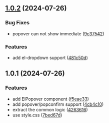 ## [1.0.2](https://github.com/yujinpan/el-popover/compare/v1.0.1...v1.0.2) (2024-07-26)

### Bug Fixes

- popover can not show immediate ([9c37542](https://github.com/yujinpan/el-popover/commit/9c375426c625d42199945d8059b049cbb27288ba))

### Features

- add el-dropdown support ([481c50d](https://github.com/yujinpan/el-popover/commit/481c50dc09244fa3dae32439dba4f48fa60aaa32))

## 1.0.1 (2024-07-26)

### Features

- add ElPopover component ([f5eae33](https://github.com/yujinpan/el-popover/commit/f5eae33087215be08cc1764481f3a19abdfe7b86))
- add popover/popconfirm support ([4cb4c10](https://github.com/yujinpan/el-popover/commit/4cb4c10a321aaac8564a29df5e4dac62b762f17a))
- extract the common logic ([4263616](https://github.com/yujinpan/el-popover/commit/426361654729ec263acf0c69f5bce1974f4558b5))
- use style.css ([7bed67d](https://github.com/yujinpan/el-popover/commit/7bed67d66955dcf8f18a49260b32c0193ed92e36))
